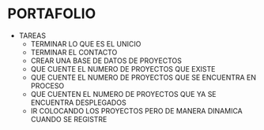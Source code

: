 # PORTAFOLIO
 - TAREAS
   - TERMINAR LO QUE ES EL UNICIO
   - TERMINAR EL CONTACTO
   - CREAR UNA BASE DE DATOS DE PROYECTOS
    - QUE CUENTE EL NUMERO DE PROYECTOS QUE EXISTE
    - QUE CUENTE EL NUMERO DE PROYECTOS QUE SE ENCUENTRA EN PROCESO
    - QUE CUENTEN EL NUMERO DE PROYECTOS QUE YA SE ENCUENTRA DESPLEGADOS
   - IR COLOCANDO LOS PROYECTOS PERO DE MANERA DINAMICA CUANDO SE REGISTRE
